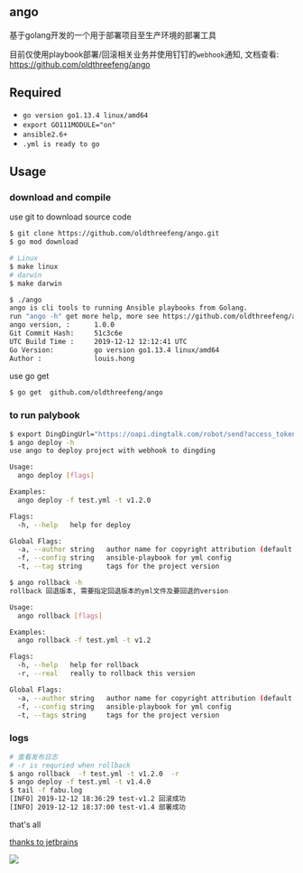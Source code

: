 ## ango

基于golang开发的一个用于部署项目至生产环境的部署工具

目前仅使用playbook部署/回滚相关业务并使用钉钉的`webhook`通知, 文档查看: https://github.com/oldthreefeng/ango

## Required

- `go version go1.13.4 linux/amd64`
- `export GO111MODULE="on"`
- `ansible2.6+`
- `.yml is ready to go`

## Usage

### download and compile

use git to download source code

```bash
$ git clone https://github.com/oldthreefeng/ango.git
$ go mod download

# Linux
$ make linux
# darwin
$ make darwin

$ ./ango
ango is cli tools to running Ansible playbooks from Golang.
run "ango -h" get more help, more see https://github.com/oldthreefeng/ango
ango version, :      1.0.0
Git Commit Hash:     51c3c6e
UTC Build Time :     2019-12-12 12:12:41 UTC
Go Version:          go version go1.13.4 linux/amd64
Author :             louis.hong
```

use go get 

```bash
$ go get  github.com/oldthreefeng/ango
```

### to run palybook

```bash
$ export DingDingUrl="https://oapi.dingtalk.com/robot/send?access_token=*****"
$ ango deploy -h 
use ango to deploy project with webhook to dingding

Usage:
  ango deploy [flags]

Examples:
  ango deploy -f test.yml -t v1.2.0

Flags:
  -h, --help   help for deploy

Global Flags:
  -a, --author string   author name for copyright attribution (default "louis.hong")
  -f, --config string   ansible-playbook for yml config
  -t, --tag string      tags for the project version

$ ango rollback -h
rollback 回退版本, 需要指定回退版本的yml文件及要回退的version

Usage:
  ango rollback [flags]

Examples:
  ango rollback -f test.yml -t v1.2

Flags:
  -h, --help   help for rollback
  -r, --real   really to rollback this version

Global Flags:
  -a, --author string   author name for copyright attribution (default "louis.hong")
  -f, --config string   ansible-playbook for yml config
  -t, --tags string     tags for the project version
```

### logs

```bash 
# 查看发布日志
# -r is requried when rollback
$ ango rollback  -f test.yml -t v1.2.0  -r
$ ango deploy -f test.yml -t v1.4.0
$ tail -f fabu.log
[INFO] 2019-12-12 18:36:29 test-v1.2 回滚成功
[INFO] 2019-12-12 18:37:00 test-v1.4 部署成功
```

that's all

[thanks to jetbrains](https://www.jetbrains.com/?from=ginuse)

![](https://www.jetbrains.com/company/brand/img/jetbrains_logo.png)
